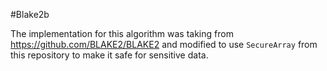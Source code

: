 #Blake2b

The implementation for this algorithm was taking from https://github.com/BLAKE2/BLAKE2 
and modified to use `SecureArray` from this repository to make it safe for sensitive
data.
